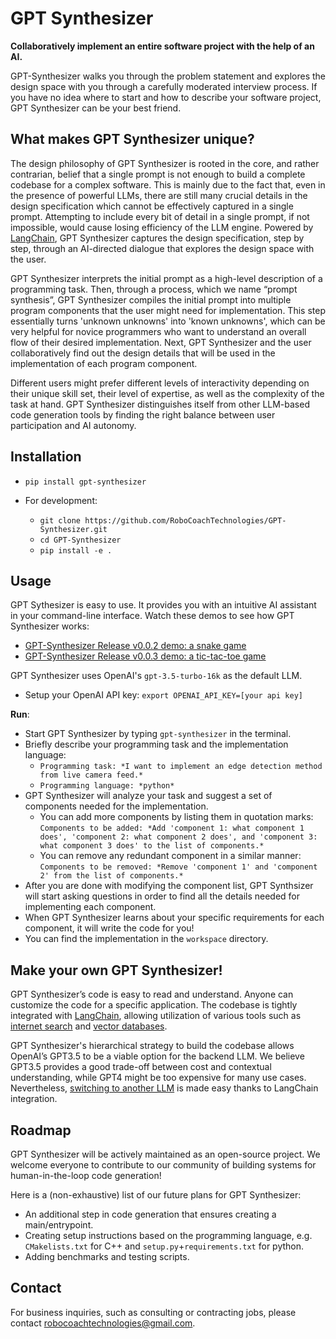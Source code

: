 # GPT Synthesizer

**Collaboratively implement an entire software project with the help of an AI.**

GPT-Synthesizer walks you through the problem statement and explores the design space with you through a carefully moderated interview process. If you have no idea where to start and how to describe your software project, GPT Synthesizer can be your best friend.

## What makes GPT Synthesizer unique?

The design philosophy of GPT Synthesizer is rooted in the core, and rather contrarian, belief that a single prompt is not enough to build a complete codebase for a complex software. This is mainly due to the fact that, even in the presence of powerful LLMs, there are still many crucial details in the design specification which cannot be effectively captured in a single prompt. Attempting to include every bit of detail in a single prompt, if not impossible, would cause losing efficiency of the LLM engine. Powered by [LangChain](https://python.langchain.com/docs/get_started/introduction), GPT Synthesizer captures the design specification, step by step, through an AI-directed dialogue that explores the design space with the user.

GPT Synthesizer interprets the initial prompt as a high-level description of a programming task. Then, through a process, which we name “prompt synthesis”, GPT Synthesizer compiles the initial prompt into multiple program components that the user might need for implementation. This step essentially turns 'unknown unknowns' into 'known unknowns', which can be very helpful for novice programmers who want to understand an overall flow of their desired implementation. Next, GPT Synthesizer and the user collaboratively find out the design details that will be used in the implementation of each program component.

Different users might prefer different levels of interactivity depending on their unique skill set, their level of expertise, as well as the complexity of the task at hand. GPT Synthesizer distinguishes itself from other LLM-based code generation tools by finding the right balance between user participation and AI autonomy.

## Installation

- `pip install gpt-synthesizer`

- For development:
  - `git clone https://github.com/RoboCoachTechnologies/GPT-Synthesizer.git`
  - `cd GPT-Synthesizer`
  - `pip install -e .`

## Usage

GPT Sythesizer is easy to use. It provides you with an intuitive AI assistant in your command-line interface. Watch these demos to see how GPT Synthesizer works:
- [GPT-Synthesizer Release v0.0.2 demo: a snake game](https://www.youtube.com/watch?v=zFJDQOtIFGA)
- [GPT-Synthesizer Release v0.0.3 demo: a tic-tac-toe game](https://www.youtube.com/watch?v=_JdmzpXLyE0)


GPT Synthesizer uses OpenAI's `gpt-3.5-turbo-16k` as the default LLM.

- Setup your OpenAI API key: `export OPENAI_API_KEY=[your api key]`

**Run**:

- Start GPT Synthesizer by typing `gpt-synthesizer` in the terminal.
- Briefly describe your programming task and the implementation language:
  - `Programming task: *I want to implement an edge detection method from live camera feed.*`
  - `Programming language: *python*`
- GPT Synthesizer will analyze your task and suggest a set of components needed for the implementation.
  - You can add more components by listing them in quotation marks: `Components to be added: *Add 'component 1: what component 1 does', 'component 2: what component 2 does', and 'component 3: what component 3 does' to the list of components.*`
  - You can remove any redundant component in a similar manner: `Components to be removed: *Remove 'component 1' and 'component 2' from the list of components.*`
- After you are done with modifying the component list, GPT Synthsizer will start asking questions in order to find all the details needed for implementing each component.
- When GPT Synthesizer learns about your specific requirements for each component, it will write the code for you!
- You can find the implementation in the `workspace` directory.

## Make your own GPT Synthesizer!

GPT Synthesizer’s code is easy to read and understand. Anyone can customize the code for a specific application. The codebase is tightly integrated with [LangChain](https://python.langchain.com/docs/get_started/introduction), allowing utilization of various tools such as [internet search](https://python.langchain.com/docs/integrations/tools/ddg) and [vector databases](https://python.langchain.com/docs/modules/memory/types/vectorstore_retriever_memory).

GPT Synthesizer's hierarchical strategy to build the codebase allows OpenAI’s GPT3.5 to be a viable option for the backend LLM. We believe GPT3.5 provides a good trade-off between cost and contextual understanding, while GPT4 might be too expensive for many use cases. Nevertheless, [switching to another LLM](https://python.langchain.com/docs/integrations/llms/) is made easy thanks to LangChain integration.

## Roadmap

GPT Synthesizer will be actively maintained as an open-source project. We welcome everyone to contribute to our community of building systems for human-in-the-loop code generation!

Here is a (non-exhaustive) list of our future plans for GPT Synthesizer:

- An additional step in code generation that ensures creating a main/entrypoint.
- Creating setup instructions based on the programming language, e.g. `CMakelists.txt` for C++ and `setup.py`+`requirements.txt` for python.
- Adding benchmarks and testing scripts.

## Contact

For business inquiries, such as consulting or contracting jobs, please contact robocoachtechnologies@gmail.com. 

